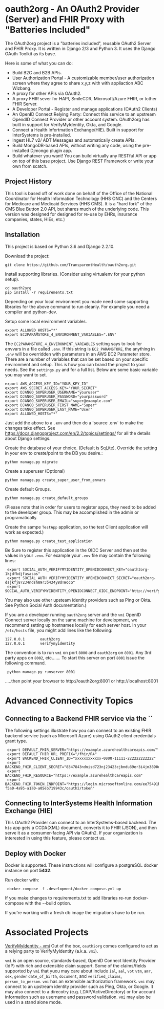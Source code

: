 # oauth2org - An OAuth2 Provider (Server) and FHIR Proxy with "Batteries Included"

The OAuth2org project is a "batteries included", reusable OAuth2 Server and FHIR Proxy. It is written in Django 2/3  and Python 3. It uses the Django OAuth Toolkit as its base.

Here is some of what you can do:

* Build B2C and B2B APIs.
* User Authorization Portal - A customizable member/user authorization screen where they agree to share x,y,z with with appliaction ABC Wizbang.  
* A proxy for other APIs via OAuth2.
* A proxy FHIR sever for HAPI, SmileCDR, Microsoft/Azure FHIR, or tother FHIR Server.
* A Developer Portal - Register and manage applications (OAuth2 Clients)
* An OpenID Connect Relying Party: Connect this service to an upstream OpendID Connect Provider or other account system. OAuth2org has built in support for VerifyMyIdentity, Okta, and Google.
* Connect a Health Infortmation Exchange(HIE). Built in support for InterSystems is pre-installed.
* Ingest HL7 v2/ ADT Messages and automatically create APIs.
* Build MongoDB-based APIs, without writing any code, using the pre-installed Djmongo plugin app.  
* Build whatever you want! You can build virtually any RESTful API or app
on top of this base project. Use Django REST Framework or write your own from scatch.

Project History
---------------

This tool is based off of work done on behalf of the
Office of the National Coordinator for Health Information
Technology (HHS ONC) and the  Centers for Medicare and Medicaid
Services (HHS CMS). It is a "hard fork" of the CMS Blue Button 2.0 API,
but shares much of the underlying code.  This version was designed for designed for re-use by  EHRs, insurance companies, states, HIEs, etc.)


Installation
------------

This project is based on Python 3.6 and Django 2.2.10. 

Download the project:


    git clone https://github.com/TransparentHealth/oauth2org.git
   

Install supporting libraries. (Consider using virtualenv for your python setup).


    cd oauth2org
    pip install -r requirements.txt

Depending on your local environment you made need some supporting libraries
for the above command to run cleanly. For example you need a 
compiler and python-dev.

Setup some local environment variables. 


    export ALLOWED_HOSTS="*"
    export EC2PARAMSTORE_4_ENVIRONMENT_VARIABLES=".ENV" 
    
The `EC2PARAMSTORE_4_ENVIRONMENT_VARIABLES`  setting says to look for envvars in a file called `.env`. If this string is `EC2_PARAMSTORE`,
the anything in `.env` will be overridden with parameters in an AWS EC2 Parameter store.
There are a number of variables that can be set based on your
specific environment and setup.  This is how you can brand the project to your needs.
See the `settings.py` and for a full list.  Below are some basic variable you may want to set.


    export AWS_ACCESS_KEY_ID="YOUR_KEY_ID"
    export AWS_SECRET_ACCESS_KEY="YOUR_SECRET"
    export DJANGO_SUPERUSER_USERNAME="youruser"
    export DJANGO_SUPERUSER_PASSWORD="yourpassword"
    export DJANGO_SUPERUSER_EMAIL="super@example.com"
    export DJANGO_SUPERUSER_FIRST_NAME="Super"
    export DJANGO_SUPERUSER_LAST_NAME="User"
    export ALLOWED_HOSTS="*"


Just add the above to a `.env` and then do a 'source .env' to make the changes take effect.
See https://docs.djangoproject.com/en/2.2/topics/settings/ for all the details about Django settings.


Create the database of your choice.  (Default is SqLite). Override the setting in your env to create/point to  the DB you desire.:


    python manage.py migrate


Create a superuser (Optional)


    python manage.py create_super_user_from_envars


Create default Groups.


    python manage.py create_default_groups

(Please note that in order for users to register apps, they need to be added to the developer group.
This may be accomplished in the admin or programatically.

    
Create the sampe `TestApp` application, so the test Client application  will work as expected.)


    python manage.py create_test_application

Be Sure to register this application in the OIDC Server and then set the values in your `.env`.
For example your `.env` file may contain the following lines:


     export SOCIAL_AUTH_VERIFYMYIDENTITY_OPENIDCONNECT_KEY="oauth2org-1kjdfkdjfasasas"
     export SOCIAL_AUTH_VERIFYMYIDENTITY_OPENIDCONNECT_SECRET="oauth2org-dsjkfj87234ndsh89r3b434y8dTWocG"
     export SOCIAL_AUTH_VERIFYMYIDENTITY_OPENIDCONNECT_OIDC_ENDPOINT="http://verifymyidentity:8000"

You may also use other upsteam identity providers such as Ping or Okta. See Python Social Auth documentation.)

If you are a developer running `oauth2org` server and the `vmi` OpenID Connect server locally on the same machine for development,
we recommend setting up hostnames locally for each server host. 
In your  `/etc/hosts` file, you might add lines like the following:


    127.0.0.1       oauth2org
    127.0.0.1       verifymyidentity


The convention is to run `vmi` on port `8000` and `oauth2org` on `8001`. Any 3rd party apps on `8002`, etc.......
To start this server on port `8001` issue the following command.


     python manage.py runserver 8001


.....then point your browser to http://oauth2org:8001 or http://localhost:8001


Advanced Connectivity Topics
============================


Connecting to a Backend FHIR service via the ``
------------------------------------

The following settings illustrate how you can connect to an existing FHIR backend service (such as Microsoft Azure)
using OAuth2 client credentials grant type.


     export DEFAULT_FHIR_SERVER="https://example.azurehealthcareapis.com/"
     export DEFAULT_FHIR_URL_PREFIX="/fhir/R4"
     export BACKEND_FHIR_CLIENT_ID="xxxxxxxxxxxx-0000-11111-222222222222"
     export BACKEND_FHIR_CLIENT_SECRET="8347843ndnisd723nj23423cjbndu89er3i4jn3890d823r3r"
     export BACKEND_FHIR_RESOURCE="https://example.azurehealthcareapis.com"
     export BACKEND_FHIR_TOKEN_ENDPOINT="https://login.microsoftonline.com/ee75491b-f5a0-4a95-a1a0-a05eb719943c/oauth2/token"


Connecting to InterSystems  Health Information Exchange (HIE)
-------------------------------------------------------------
This OAuth2 Provider can connect to an InterSystems-based backend. The `hie` app gets a CCDA(XML) document,
converts it to FHIR (JSON), and then serve it as a consumer-facing API via OAuth2.  If your organization is
interested in using this feature, please contact us.



Deploy with Docker
------------------
Docker is supported. These instructions will configure a postgreSQL docker instance on 
port **5432**.

Run docker with:

     docker-compose -f .development/docker-compose.yml up
     
If you make changes to requirements.txt to add libraries re-run 
docker-compose with the --build option.

If you're working with a fresh db image the migrations have 
to be run.

Associated Projects
===================

[VerifyMyIdentity - vmi](https://github.com/videntity/vmi)
Out of the box, `oauth2org` comes configured to act as a relying party to VerifyMyIdentity (a.k.a. `vmi`).


`vmi` is an open source, standards-based, OpenID Connect Identity Provider (IdP) with rich and extensible claim support. Some of the claims/fields supported by `vmi` that yuou may care about include `ial`, `aal`, `vot`  `vtm`,  `amr`, `sex`, `gender` `date_of_birth`, `document`, and `verified_claims`, `person_to_person`.  `vmi` has an extensible authorization framework. `vmi` may connect to an upstream identity provider such as Ping, Okta, or Google. It may also connect to a direcotry (e.g. LDAP/ActiveDirectory) or for account information such as username and password validation. `vmi` may also be used in a stand alone mode.  
